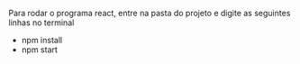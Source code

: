 Para rodar o programa react, entre na pasta do projeto e digite as seguintes linhas no terminal
- npm install
- npm start
